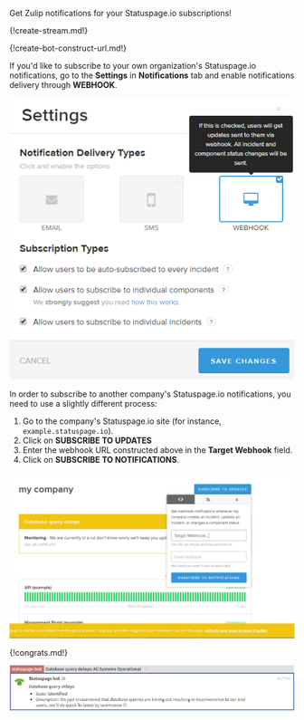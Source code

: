 Get Zulip notifications for your Statuspage.io subscriptions!

{!create-stream.md!}

{!create-bot-construct-url.md!}

If you'd like to subscribe to your own organization's Statuspage.io
notifications, go to the **Settings** in **Notifications** tab and
enable notifications delivery through **WEBHOOK**.

![](/static/images/integrations/statuspage/001.png)

In order to subscribe to another company's Statuspage.io
notifications, you need to use a slightly different process:

1. Go to the company's Statuspage.io site (for instance, `example.statuspage.io`).
2. Click on **SUBSCRIBE TO UPDATES**
3. Enter the webhook URL constructed above in the **Target Webhook** field.
4. Click on **SUBSCRIBE TO NOTIFICATIONS**.

![](/static/images/integrations/statuspage/002.png)

{!congrats.md!}

![](/static/images/integrations/statuspage/003.png)
